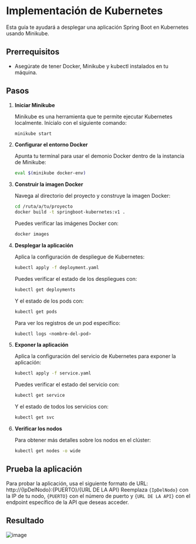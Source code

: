 # Implementación de Kubernetes

Esta guía te ayudará a desplegar una aplicación Spring Boot en Kubernetes usando Minikube.

## Prerrequisitos

- Asegúrate de tener Docker, Minikube y kubectl instalados en tu máquina.

## Pasos

1. **Iniciar Minikube**

    Minikube es una herramienta que te permite ejecutar Kubernetes localmente. Inícialo con el siguiente comando:

    ```bash
    minikube start
    ```

2. **Configurar el entorno Docker**

    Apunta tu terminal para usar el demonio Docker dentro de la instancia de Minikube:

    ```bash
    eval $(minikube docker-env)
    ```

3. **Construir la imagen Docker**

    Navega al directorio del proyecto y construye la imagen Docker:

    ```bash
    cd /ruta/a/tu/proyecto
    docker build -t springboot-kubernetes:v1 .
    ```

    Puedes verificar las imágenes Docker con:

    ```bash
    docker images
    ```

4. **Desplegar la aplicación**

    Aplica la configuración de despliegue de Kubernetes:

    ```bash
    kubectl apply -f deployment.yaml
    ```

    Puedes verificar el estado de los despliegues con:

    ```bash
    kubectl get deployments
    ```

    Y el estado de los pods con:

    ```bash
    kubectl get pods
    ```

    Para ver los registros de un pod específico:

    ```bash
    kubectl logs <nombre-del-pod>
    ```

5. **Exponer la aplicación**

    Aplica la configuración del servicio de Kubernetes para exponer la aplicación:

    ```bash
    kubectl apply -f service.yaml
    ```

    Puedes verificar el estado del servicio con:

    ```bash
    kubectl get service
    ```

    Y el estado de todos los servicios con:

    ```bash
    kubectl get svc
    ```

6. **Verificar los nodos**

    Para obtener más detalles sobre los nodos en el clúster:

    ```bash
    kubectl get nodes -o wide
    ```

## Prueba la aplicación

Para probar la aplicación, usa el siguiente formato de URL:
http://{IpDelNodo}:{PUERTO}/{URL DE LA API}
Reemplaza `{IpDelNodo}` con la IP de tu nodo, `{PUERTO}` con el número de puerto y `{URL DE LA API}` con el endpoint específico de la API que deseas acceder.

## Resultado
![image](https://github.com/MichaelQuispeChavez/springboot-kubernetes/assets/105119643/48d6b23c-dedb-49dd-a33a-5e95931c615a)
